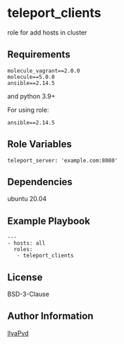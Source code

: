 teleport_clients
=========

role for add hosts in cluster

Requirements
------------

```text
molecule_vagrant==2.0.0
molecule==5.0.0
ansible==2.14.5
```

and python 3.9+

For using role:

```text
ansible==2.14.5
```

Role Variables
--------------

```text
teleport_server: 'example.com:8080'
```

Dependencies
------------

ubuntu 20.04

Example Playbook
----------------

```text
---
- hosts: all
  roles:
   - teleport_clients
```

License
-------

BSD-3-Clause

Author Information
------------------

[IlyaPvd](https://github.com/IlyaPvd)
